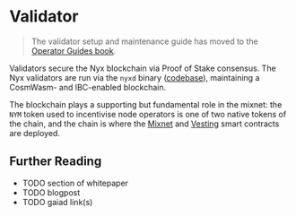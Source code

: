 # Validator

> The validator setup and maintenance guide has moved to the [Operator Guides book](TO_DO).

Validators secure the Nyx blockchain via Proof of Stake consensus. The Nyx validators are run via the `nyxd` binary ([codebase](https://github.com/nymtech/nyxd)), maintaining a CosmWasm- and IBC-enabled blockchain. 

The blockchain plays a supporting but fundamental role in the mixnet: the `NYM` token used to incentivise node operators is one of two native tokens of the chain, and the chain is where the [Mixnet](../nyx/mixnet-contract.md) and [Vesting](../nyx/vesting-contract.md) smart contracts are deployed. 

## Further Reading 
* TODO section of whitepaper 
* TODO blogpost
* TODO gaiad link(s)